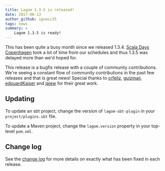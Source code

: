 ```yaml
---
title: Lagom 1.3.5 is released!
date: 2017-06-13
author_github: ignasi35
tags: news
summary: >
    Lagom 1.3.5 is ready!
---
```


This has been quite a busy month since we released 1.3.4. [Scala Days Copenhagen](http://event.scaladays.org/scaladays-cph-2017) took a lot of time from our schedules and thus 1.3.5 was delayed more than we'd hoped for.

This release is a bugfix release with a couple of community contributions. We're seeing a constant flow of community contributions in the past few releases and that is great news! Special thanks to [crfeliz](https://github.com/crfeliz), [guizmaii](https://github.com/guizmaii), [edouardKaiser](https://github.com/edouardKaiser) and [jaiew](https://github.com/jaiew) for their great work.

## Updating

To update an sbt project, change the version of `lagom-sbt-plugin` in your `project/plugins.sbt` file.

To update a Maven project, change the `lagom.version` property in your top-level `pom.xml`.

## Change log

See the [change log](/changelog-1.3.x.html) for more details on exactly what has been fixed in each release.
